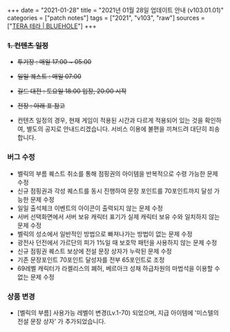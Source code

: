 +++
date = "2021-01-28"
title = "2021년 01월 28일 업데이트 안내 (v103.01.01)"
categories = ["patch notes"]
tags = ["2021", "v103", "raw"]
sources = ["[TERA 테라 | BLUEHOLE](https://playtera.co.kr/news/updates/70)"]
+++

### ~~**1.** 컨텐츠 일정~~
- ~~투기장 : 매일 17:00 ~ 05:00~~
- ~~일일 퀘스트 : 매일 07:00~~
- ~~길드 대전 : 토요일 18:00 입장, 20:00 시작~~
- ~~전장 : 아래 표 참고~~

- 컨텐츠 일정의 경우, 현재 게임이 적용된 시간과 다르게 적용되어 있는 것을 확인하여, 별도의 공지로 안내드리겠습니다. 서비스 이용에 불편을 끼쳐드려 대단히 죄송합니다. 

### 버그 수정

- 벨릭의 부름 퀘스트 취소를 통해 점핑권의 아이템을 반복적으로 수령 가능한 문제 수정
- 신규 점핑권과 각성 퀘스트를 동시 진행하여 문장 포인트를 70포인트까지 달성 가능한 문제 수정
- 일일 출석체크 이벤트의 아이콘이 출력되지 않는 문제 수정
- 서버 선택화면에서 서버 보유 캐릭터 표기가 실제 캐릭터 보유 수와 일치하지 않는 문제 수정
- 벨릭의 성소에서 일반적인 방법으로 빠져나가는 방법이 없는 문제 수정
- 광전사 던전에서 가르단의 피가 1%일 때 보호막 패턴을 사용하지 않는 문제 수정
- 신규 점핑권 퀘스트 보상에 전설 문장 상자가 누락된 문제 수정
- 기존 문장포인트 70포인트 달성자를 전부 65포인트로 조정
- 69레벨 캐릭터가 라켈리스의 폐허, 베르아크 성채 하급차원의 마법석을 이용할 수 없는 문제 수정
 
### 상품 변경
- [벨릭의 부름] 사용가능 레벨이 변경(Lv.1-70) 되었으며, 지급 아이템에 '미스텔의 전설 문장 상자' 가 추가되었습니다.
